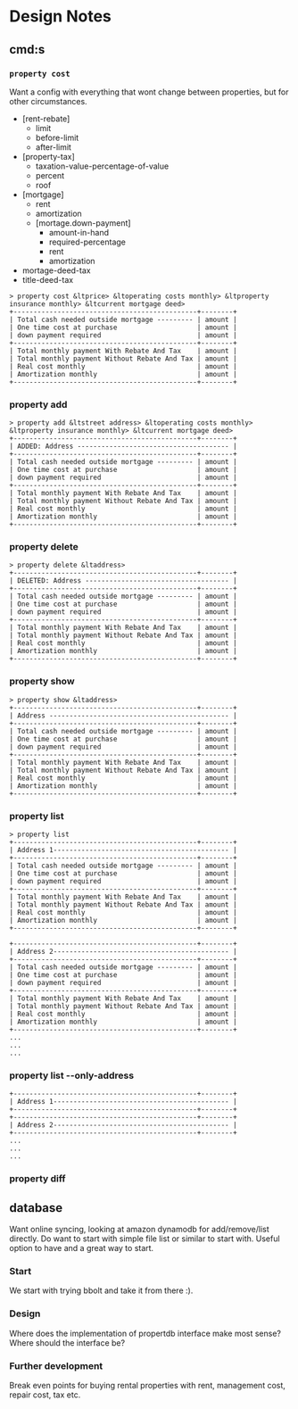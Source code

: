 # Design Notes

## cmd:s
### `property cost`
Want a config with everything that wont change between properties, but for other circumstances. 
- [rent-rebate]
	- limit
	- before-limit
	- after-limit
- [property-tax]
	- taxation-value-percentage-of-value
	- percent
	- roof
- [mortgage]
	- rent
	- amortization
	- [mortage.down-payment]
		- amount-in-hand
		- required-percentage
		- rent
		- amortization
- mortage-deed-tax
- title-deed-tax
```
> property cost &ltprice> &ltoperating costs monthly> &ltproperty insurance monthly> &ltcurrent mortgage deed>
+----------------------------------------------+--------+
| Total cash needed outside mortgage --------- | amount |
| One time cost at purchase                    | amount |
| down payment required                        | amount |
+----------------------------------------------+--------+
| Total monthly payment With Rebate And Tax    | amount |
| Total monthly payment Without Rebate And Tax | amount |
| Real cost monthly                            | amount |
| Amortization monthly                         | amount |
+----------------------------------------------+--------+
```
### property add
```
> property add &ltstreet address> &ltoperating costs monthly> &ltproperty insurance monthly> &ltcurrent mortgage deed>
+----------------------------------------------+--------+
| ADDED: Address -------------------------------------- |
+----------------------------------------------+--------+
| Total cash needed outside mortgage --------- | amount |
| One time cost at purchase                    | amount |
| down payment required                        | amount |
+----------------------------------------------+--------+
| Total monthly payment With Rebate And Tax    | amount |
| Total monthly payment Without Rebate And Tax | amount |
| Real cost monthly                            | amount |
| Amortization monthly                         | amount |
+----------------------------------------------+--------+

```
### property delete
```
> property delete &ltaddress>
+----------------------------------------------+--------+
| DELETED: Address ------------------------------------ |
+----------------------------------------------+--------+
| Total cash needed outside mortgage --------- | amount |
| One time cost at purchase                    | amount |
| down payment required                        | amount |
+----------------------------------------------+--------+
| Total monthly payment With Rebate And Tax    | amount |
| Total monthly payment Without Rebate And Tax | amount |
| Real cost monthly                            | amount |
| Amortization monthly                         | amount |
+----------------------------------------------+--------+

```
### property show
```
> property show &ltaddress>
+----------------------------------------------+--------+
| Address --------------------------------------------- |
+----------------------------------------------+--------+
| Total cash needed outside mortgage --------- | amount |
| One time cost at purchase                    | amount |
| down payment required                        | amount |
+----------------------------------------------+--------+
| Total monthly payment With Rebate And Tax    | amount |
| Total monthly payment Without Rebate And Tax | amount |
| Real cost monthly                            | amount |
| Amortization monthly                         | amount |
+----------------------------------------------+--------+

```
### property list
``` 
> property list 
+----------------------------------------------+--------+
| Address 1-------------------------------------------- |
+----------------------------------------------+--------+
| Total cash needed outside mortgage --------- | amount |
| One time cost at purchase                    | amount |
| down payment required                        | amount |
+----------------------------------------------+--------+
| Total monthly payment With Rebate And Tax    | amount |
| Total monthly payment Without Rebate And Tax | amount |
| Real cost monthly                            | amount |
| Amortization monthly                         | amount |
+----------------------------------------------+--------+

+----------------------------------------------+--------+
| Address 2-------------------------------------------- |
+----------------------------------------------+--------+
| Total cash needed outside mortgage --------- | amount |
| One time cost at purchase                    | amount |
| down payment required                        | amount |
+----------------------------------------------+--------+
| Total monthly payment With Rebate And Tax    | amount |
| Total monthly payment Without Rebate And Tax | amount |
| Real cost monthly                            | amount |
| Amortization monthly                         | amount |
+----------------------------------------------+--------+
...
...
...

```
### property list --only-address
```
+----------------------------------------------+--------+
| Address 1-------------------------------------------- |
+----------------------------------------------+--------+
+----------------------------------------------+--------+
| Address 2-------------------------------------------- |
+----------------------------------------------+--------+
...
...
...

```
### property diff <address> <address>

## database
Want online syncing, looking at amazon dynamodb for add/remove/list directly. Do want to start with simple file list or similar to start with. Useful option to have and a great way to start.

### Start
We start with trying bbolt and take it from there :).

### Design
Where does the implementation of propertdb interface make most sense? Where should the interface be?

### Further development
Break even points for buying rental properties with rent, management cost, repair cost, tax etc. 
